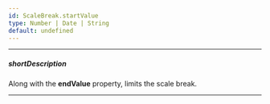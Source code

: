 ```yaml
---
id: ScaleBreak.startValue
type: Number | Date | String
default: undefined
---
```

---
##### shortDescription
Along with the **endValue** property, limits the scale break.

---

